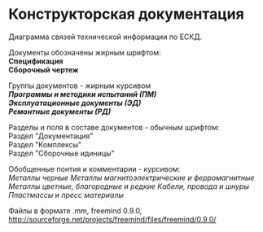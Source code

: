 ﻿# Конструкторская документация
  
  
  
Диаграмма связей технической информации по ЕСКД.  
  
  
  
Документы обозначены жирным шрифтом:  
**Спецификация**  
**Сборочный чертеж**  
  
  
Группы документов - жирным курсивом  
***Программы и методики испытаний (ПМ)***  
***Эксплуатационные документы (ЭД)***  
***Ремонтные документы (РД)***  
  
    
Разделы и поля в составе документов - обычным шрифтом:  
Раздел "Документация"  
Раздел "Комплексы"  
Раздел "Сборочные идиницы"  
  
  
Обобщенные понтия и комментарии - курсивом:  
*Металлы черные*
*Металлы магнитоэлектрические и ферромагнитные*
*Металлы цветные, благородные и редкие*
*Кабели, провода и шнуры*
*Пластмассы и пресс материалы*
  
  
  

  


Файлы в формате .mm, freemind 0.9.0, http://sourceforge.net/projects/freemind/files/freemind/0.9.0/

